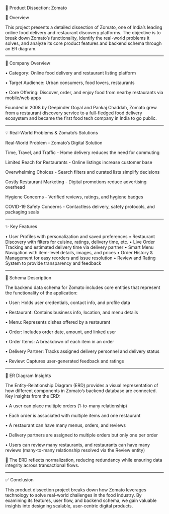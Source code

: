 🧩 Product Dissection: Zomato

📌 Overview

This project presents a detailed dissection of Zomato, one of India’s leading online food delivery and restaurant discovery platforms. The objective is to break down Zomato’s functionality, identify the real-world problems it solves, and analyze its core product features and backend schema through an ER diagram.
________________________________________
🏢 Company Overview

•	Category: Online food delivery and restaurant listing platform

•	Target Audience: Urban consumers, food lovers, restaurants

•	Core Offering: Discover, order, and enjoy food from nearby restaurants via mobile/web apps

Founded in 2008 by Deepinder Goyal and Pankaj Chaddah, Zomato grew from a restaurant discovery service to a full-fledged food delivery ecosystem and became the first food tech company in India to go public.
________________________________________
💡 Real-World Problems & Zomato’s Solutions

Real-World Problem - Zomato’s Digital Solution

Time, Travel, and Traffic	- Home delivery reduces the need for commuting

Limited Reach for Restaurants - Online listings increase customer base

Overwhelming Choices - Search filters and curated lists simplify decisions

Costly Restaurant Marketing - Digital promotions reduce advertising overhead

Hygiene Concerns - Verified reviews, ratings, and hygiene badges

COVID-19 Safety Concerns - Contactless delivery, safety protocols, and packaging seals

________________________________________
✨ Key Features

•	User Profiles with personalization and saved preferences
•	Restaurant Discovery with filters for cuisine, ratings, delivery time, etc.
•	Live Order Tracking and estimated delivery time via delivery partner
•	Smart Menu Navigation with item-level details, images, and prices
•	Order History & Management for easy reorders and issue resolution
•	Review and Rating System to provide transparency and feedback
________________________________________
🧾 Schema Description

The backend data schema for Zomato includes core entities that represent the functionality of the application:

•	User: Holds user credentials, contact info, and profile data

•	Restaurant: Contains business info, location, and menu details

•	Menu: Represents dishes offered by a restaurant

•	Order: Includes order date, amount, and linked user

•	Order Items: A breakdown of each item in an order

•	Delivery Partner: Tracks assigned delivery personnel and delivery status

•	Review: Captures user-generated feedback and ratings
________________________________________
🧠 ER Diagram Insights

The Entity-Relationship Diagram (ERD) provides a visual representation of how different components in Zomato’s backend database are connected. Key insights from the ERD:

•	A user can place multiple orders (1-to-many relationship)

•	Each order is associated with multiple items and one restaurant

•	A restaurant can have many menus, orders, and reviews

•	Delivery partners are assigned to multiple orders but only one per order

•	Users can review many restaurants, and restaurants can have many reviews (many-to-many relationship resolved via the Review entity)

📌 The ERD reflects normalization, reducing redundancy while ensuring data integrity across transactional flows.
________________________________________
✅ Conclusion

This product dissection project breaks down how Zomato leverages technology to solve real-world challenges in the food industry. By examining its features, user flow, and backend schema, we gain valuable insights into designing scalable, user-centric digital products.
